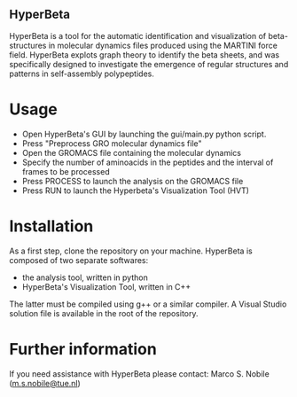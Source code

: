 ## HyperBeta

HyperBeta is a tool for the automatic identification and visualization of beta-structures in molecular dynamics files produced using the MARTINI force field. 
HyperBeta explots graph theory to identify the beta sheets, and was specifically designed to investigate the emergence of regular structures and patterns in self-assembly polypeptides.

# Usage

- Open HyperBeta's GUI by launching the gui/main.py python script. 
- Press "Preprocess GRO molecular dynamics file"
- Open the GROMACS file containing the molecular dynamics
- Specify the number of aminoacids in the peptides and the interval of frames to be processed
- Press PROCESS to launch the analysis on the GROMACS file
- Press RUN to launch the Hyperbeta's Visualization Tool (HVT)

# Installation

As a first step, clone the repository on your machine. 
HyperBeta is composed of two separate softwares:

- the analysis tool, written in python
- HyperBeta's Visualization Tool, written in C++

The latter must be compiled using g++ or a similar compiler. 
A Visual Studio solution file is available in the root of the repository.

# Further information

If you need assistance with HyperBeta please contact: Marco S. Nobile (m.s.nobile@tue.nl)
